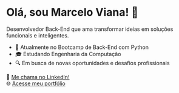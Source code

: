 # Olá, sou Marcelo Viana! 🚀  
Desenvolvedor Back-End que ama transformar ideias em soluções funcionais e inteligentes.

- 🐍 Atualmente no Bootcamp de Back-End com Python  
- 🎓 Estudando Engenharia da Computação  
- 🔍 Em busca de novas oportunidades e desafios profissionais  

🔗 [Me chama no LinkedIn!](https://www.linkedin.com/in/marcelo-sviana/)  
🌐 [Acesse meu portfólio](https://marceloviana.vercel.app/)
